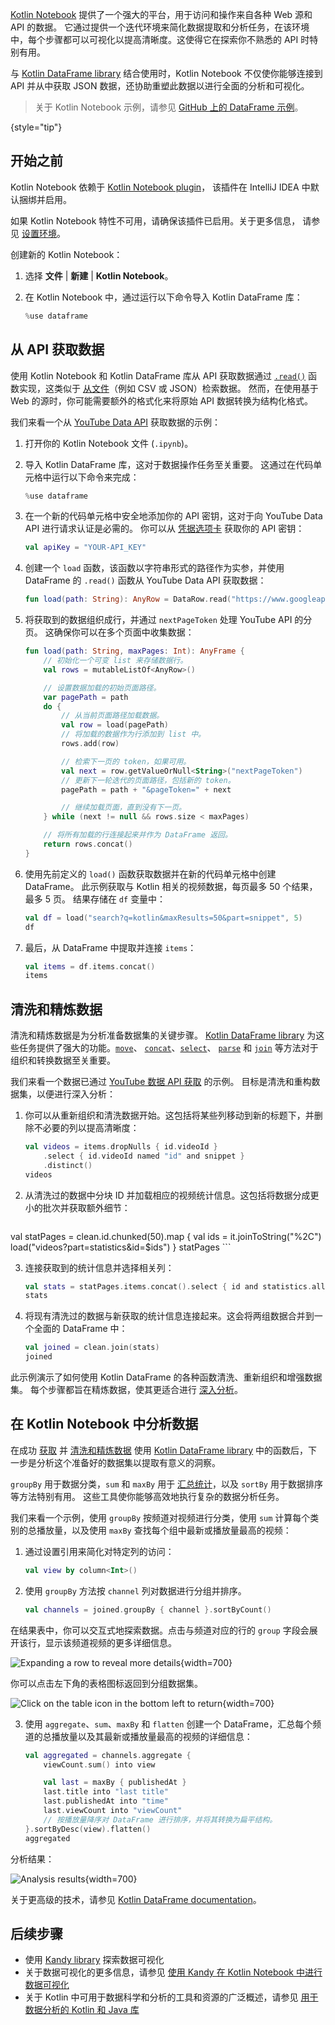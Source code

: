 [//]: # (title: 从 Web 源和 API 检索数据)

[Kotlin Notebook](kotlin-notebook-overview.md) 提供了一个强大的平台，用于访问和操作来自各种 Web 源和 API 的数据。
它通过提供一个迭代环境来简化数据提取和分析任务，在该环境中，每个步骤都可以可视化以提高清晰度。这使得它在探索你不熟悉的 API 时特别有用。

与 [Kotlin DataFrame library](https://kotlin.github.io/dataframe/home.html) 结合使用时，Kotlin Notebook 不仅使你能够连接到 API 并从中获取 JSON 数据，还协助重塑此数据以进行全面的分析和可视化。

> 关于 Kotlin Notebook 示例，请参见 [GitHub 上的 DataFrame 示例](https://github.com/Kotlin/dataframe/blob/master/examples/notebooks/youtube/Youtube.ipynb)。
>
{style="tip"}

## 开始之前

Kotlin Notebook 依赖于 [Kotlin Notebook plugin](https://plugins.jetbrains.com/plugin/16340-kotlin-notebook)，
该插件在 IntelliJ IDEA 中默认捆绑并启用。

如果 Kotlin Notebook 特性不可用，请确保该插件已启用。关于更多信息，
请参见 [设置环境](kotlin-notebook-set-up-env.md)。

创建新的 Kotlin Notebook：

1.  选择 **文件** | **新建** | **Kotlin Notebook**。
2.  在 Kotlin Notebook 中，通过运行以下命令导入 Kotlin DataFrame 库：

    ```kotlin
    %use dataframe
    ```

## 从 API 获取数据

使用 Kotlin Notebook 和 Kotlin DataFrame 库从 API 获取数据通过 [`.read()`](https://kotlin.github.io/dataframe/read.html) 函数实现，这类似于 [从文件](data-analysis-work-work-with-data-sources.md#retrieve-data-from-a-file)（例如 CSV 或 JSON）检索数据。
然而，在使用基于 Web 的源时，你可能需要额外的格式化来将原始 API 数据转换为结构化格式。

我们来看一个从 [YouTube Data API](https://console.cloud.google.com/apis/library/youtube.googleapis.com) 获取数据的示例：

1.  打开你的 Kotlin Notebook 文件 (`.ipynb`)。

2.  导入 Kotlin DataFrame 库，这对于数据操作任务至关重要。
    这通过在代码单元格中运行以下命令来完成：

    ```kotlin
    %use dataframe
    ```

3.  在一个新的代码单元格中安全地添加你的 API 密钥，这对于向 YouTube Data API 进行请求认证是必需的。
    你可以从 [凭据选项卡](https://console.cloud.google.com/apis/credentials) 获取你的 API 密钥：

    ```kotlin
    val apiKey = "YOUR-API_KEY"
    ```

4.  创建一个 `load` 函数，该函数以字符串形式的路径作为实参，并使用 DataFrame 的 `.read()` 函数从 YouTube Data API 获取数据：

    ```kotlin
    fun load(path: String): AnyRow = DataRow.read("https://www.googleapis.com/youtube/v3/$path&key=$apiKey")
    ```

5.  将获取到的数据组织成行，并通过 `nextPageToken` 处理 YouTube API 的分页。
    这确保你可以在多个页面中收集数据：

    ```kotlin
    fun load(path: String, maxPages: Int): AnyFrame {
        // 初始化一个可变 list 来存储数据行。
        val rows = mutableListOf<AnyRow>()

        // 设置数据加载的初始页面路径。
        var pagePath = path
        do {
            // 从当前页面路径加载数据。
            val row = load(pagePath)
            // 将加载的数据作为行添加到 list 中。
            rows.add(row)

            // 检索下一页的 token，如果可用。
            val next = row.getValueOrNull<String>("nextPageToken")
            // 更新下一轮迭代的页面路径，包括新的 token。
            pagePath = path + "&pageToken=" + next

            // 继续加载页面，直到没有下一页。
        } while (next != null && rows.size < maxPages) 

        // 将所有加载的行连接起来并作为 DataFrame 返回。
        return rows.concat() 
    }
    ```

6.  使用先前定义的 `load()` 函数获取数据并在新的代码单元格中创建 DataFrame。
    此示例获取与 Kotlin 相关的视频数据，每页最多 50 个结果，最多 5 页。
    结果存储在 `df` 变量中：

    ```kotlin
    val df = load("search?q=kotlin&maxResults=50&part=snippet", 5)
    df
    ```

7.  最后，从 DataFrame 中提取并连接 `items`：

    ```kotlin
    val items = df.items.concat()
    items
    ```

## 清洗和精炼数据

清洗和精炼数据是为分析准备数据集的关键步骤。 [Kotlin DataFrame library](https://kotlin.github.io/dataframe/home.html)
为这些任务提供了强大的功能。[`move`](https://kotlin.github.io/dataframe/move.html)、
[`concat`](https://kotlin.github.io/dataframe/concatdf.html)、[`select`](https://kotlin.github.io/dataframe/select.html)、
[`parse`](https://kotlin.github.io/dataframe/parse.html) 和 [`join`](https://kotlin.github.io/dataframe/join.html)
等方法对于组织和转换数据至关重要。

我们来看一个数据已通过 [YouTube 数据 API 获取](#fetch-data-from-an-api) 的示例。
目标是清洗和重构数据集，以便进行深入分析：

1.  你可以从重新组织和清洗数据开始。这包括将某些列移动到新的标题下，并删除不必要的列以提高清晰度：

    ```kotlin
    val videos = items.dropNulls { id.videoId }
        .select { id.videoId named "id" and snippet }
        .distinct()
    videos
    ```

2.  从清洗过的数据中分块 ID 并加载相应的视频统计信息。这包括将数据分成更小的批次并获取额外细节：

    ```kotlin
   val statPages = clean.id.chunked(50).map {
       val ids = it.joinToString("%2C")
       load("videos?part=statistics&id=$ids")
   }
   statPages
    ```

3.  连接获取到的统计信息并选择相关列：

    ```kotlin
    val stats = statPages.items.concat().select { id and statistics.all() }.parse()
    stats
    ```

4.  将现有清洗过的数据与新获取的统计信息连接起来。这会将两组数据合并到一个全面的 DataFrame 中：

    ```kotlin
    val joined = clean.join(stats)
    joined
    ```

此示例演示了如何使用 Kotlin DataFrame 的各种函数清洗、重新组织和增强数据集。
每个步骤都旨在精炼数据，使其更适合进行 [深入分析](#analyze-data-in-kotlin-notebook)。

## 在 Kotlin Notebook 中分析数据

在成功 [获取](#fetch-data-from-an-api) 并 [清洗和精炼数据](#clean-and-refine-data)
使用 [Kotlin DataFrame library](https://kotlin.github.io/dataframe/home.html) 中的函数后，下一步是分析这个准备好的数据集以提取有意义的洞察。

`groupBy` 用于数据分类，`sum` 和 `maxBy` 用于 [汇总统计](https://kotlin.github.io/dataframe/summarystatistics.html)，以及 `sortBy` 用于数据排序等方法特别有用。
这些工具使你能够高效地执行复杂的数据分析任务。

我们来看一个示例，使用 `groupBy` 按频道对视频进行分类，使用 `sum` 计算每个类别的总播放量，以及使用 `maxBy` 查找每个组中最新或播放量最高的视频：

1.  通过设置引用来简化对特定列的访问：

    ```kotlin
    val view by column<Int>()
    ```

2.  使用 `groupBy` 方法按 `channel` 列对数据进行分组并排序。

    ```kotlin
    val channels = joined.groupBy { channel }.sortByCount()
    ```

在结果表中，你可以交互式地探索数据。点击与频道对应的行的 `group` 字段会展开该行，显示该频道视频的更多详细信息。

![Expanding a row to reveal more details](results-of-expanding-group-data-analysis.png){width=700}

你可以点击左下角的表格图标返回到分组数据集。

![Click on the table icon in the bottom left to return](return-to-grouped-dataset.png){width=700}

3.  使用 `aggregate`、`sum`、`maxBy` 和 `flatten` 创建一个 DataFrame，汇总每个频道的总播放量以及其最新或播放量最高的视频的详细信息：

    ```kotlin
    val aggregated = channels.aggregate {
        viewCount.sum() into view
    
        val last = maxBy { publishedAt }
        last.title into "last title"
        last.publishedAt into "time"
        last.viewCount into "viewCount"
        // 按播放量降序对 DataFrame 进行排序，并将其转换为扁平结构。
    }.sortByDesc(view).flatten()
    aggregated
    ```

分析结果：

![Analysis results](kotlin-analysis.png){width=700}

关于更高级的技术，请参见 [Kotlin DataFrame documentation](https://kotlin.github.io/dataframe/home.html)。

## 后续步骤

*   使用 [Kandy library](https://kotlin.github.io/kandy/examples.html) 探索数据可视化
*   关于数据可视化的更多信息，请参见 [使用 Kandy 在 Kotlin Notebook 中进行数据可视化](data-analysis-visualization.md)
*   关于 Kotlin 中可用于数据科学和分析的工具和资源的广泛概述，请参见 [用于数据分析的 Kotlin 和 Java 库](data-analysis-libraries.md)